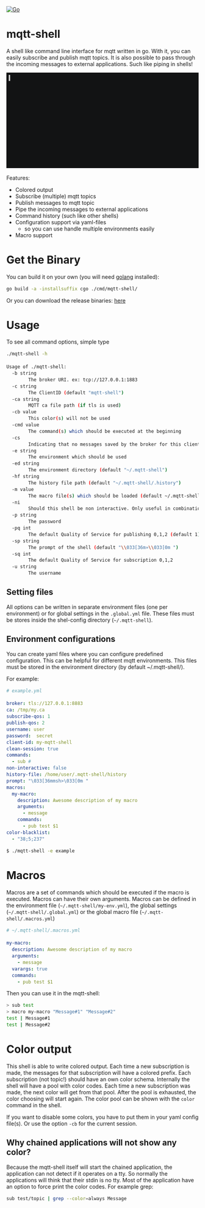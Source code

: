 [![Go](https://github.com/rainu/mqtt-shell/actions/workflows/build.yml/badge.svg)](https://github.com/rainu/mqtt-shell/actions/workflows/build.yml)

# mqtt-shell

A shell like command line interface for mqtt written in go. With it, you can easily subscribe and publish mqtt topics. 
It is also possible to pass through the incoming messages to external applications. Such like piping in shells!

![](./doc/example.gif)

Features:
* Colored output
* Subscribe (multiple) mqtt topics
* Publish messages to mqtt topic
* Pipe the incoming messages to external applications
* Command history (such like other shells)
* Configuration support via yaml-files
    * so you can use handle multiple environments easily
* Macro support

# Get the Binary
You can build it on your own (you will need [golang](https://golang.org/) installed):
```bash
go build -a -installsuffix cgo ./cmd/mqtt-shell/
```

Or you can download the release binaries: [here](https://github.com/rainu/mqtt-shell/releases/latest)

# Usage 

To see all command options, simple type
```bash
./mqtt-shell -h

Usage of ./mqtt-shell:
  -b string
    	The broker URI. ex: tcp://127.0.0.1:1883
  -c string
    	The ClientID (default "mqtt-shell")
  -ca string
    	MQTT ca file path (if tls is used)
  -cb value
    	This color(s) will not be used
  -cmd value
    	The command(s) which should be executed at the beginning
  -cs
    	Indicating that no messages saved by the broker for this client should be delivered (default true)
  -e string
    	The environment which should be used
  -ed string
    	The environment directory (default "~/.mqtt-shell")
  -hf string
    	The history file path (default "~/.mqtt-shell/.history")
  -m value
    	The macro file(s) which should be loaded (default ~/.mqtt-shell/macros.yml)
  -ni
    	Should this shell be non interactive. Only useful in combination with 'cmd' option
  -p string
    	The password
  -pq int
    	The default Quality of Service for publishing 0,1,2 (default 1)
  -sp string
    	The prompt of the shell (default "\\033[36m»\\033[0m ")
  -sq int
    	The default Quality of Service for subscription 0,1,2
  -u string
    	The username
```

## Setting files

All options can be written in separate environment files (one per environment) or for global settings in the `.global.yml` file.
These files must be stores inside the shel-config directory (`~/.mqtt-shell`).

## Environment configurations

You can create yaml files where you can configure predefined configuration. This can be helpful for different mqtt environments.
This files must be stored in the environment directory (by default ~/.mqtt-shell/).

For example:
```yaml
# example.yml

broker: tls://127.0.0.1:8883
ca: /tmp/my.ca
subscribe-qos: 1
publish-qos: 2
username: user
password:  secret
client-id: my-mqtt-shell
clean-session: true
commands: 
  - sub #
non-interactive: false
history-file: /home/user/.mqtt-shell/history
prompt: "\033[36mmsh>\033[0m "
macros:
  my-macro:
    description: Awesome description of my macro
    arguments:
      - message
    commands:
      - pub test $1
color-blacklist:
  - "38;5;237"
```

```bash
$ ./mqtt-shell -e example
```

# Macros

Macros are a set of commands which should be executed if the macro is executed. Macros can have their own arguments. 
Macros can be defined in the environment file (`~/.mqtt-shell/my-env.yml`), the global settings (`~/.mqtt-shell/.global.yml`) 
or the global macro file (`~/.mqtt-shell/.macros.yml`)

```yaml
# ~/.mqtt-shell/.macros.yml

my-macro:
  description: Awesome description of my macro
  arguments:
    - message
  varargs: true
  commands:
    - pub test $1
```

Then you can use it in the mqtt-shell:
```bash
> sub test
> macro my-macro "Message#1" "Message#2"
test | Message#1
test | Message#2
```

# Color output

This shell is able to write colored output. Each time a new subscription is made, the messages for that subscription will have
a colored prefix. Each subscription (not topic!) should have an own color schema. Internally the shell will have a pool with
color codes. Each time a new subscription was made, the next color will get from that pool. After the pool is exhausted, 
the color choosing will start again. The color pool can be shown with the `color` command in the shell.

If you want to disable some colors, you have to put them in your yaml config file(s). Or use the option `-cb` for the current
session.

## Why chained applications will not show any color?

Because the mqtt-shell itself will start the chained application, the application can not detect if it operates on a tty. 
So normally the applications will think that their stdin is no tty. Most of the application have an option to force print
the color codes. For example grep:

```bash
sub test/topic | grep --color=always Message
```